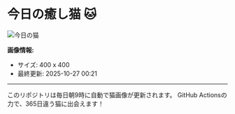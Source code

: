 # 今日の癒し猫 🐱

![今日の猫](https://cdn2.thecatapi.com/images/23h.jpg)

**画像情報:**
- サイズ: 400 x 400
- 最終更新: 2025-10-27 00:21

---

このリポジトリは毎日朝9時に自動で猫画像が更新されます。
GitHub Actionsの力で、365日違う猫に出会えます！
